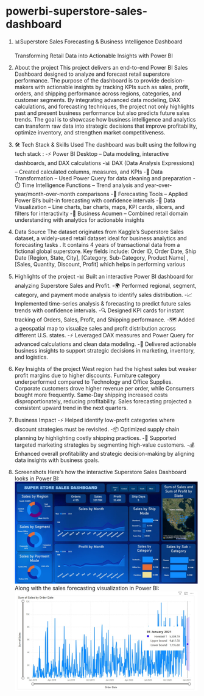 # powerbi-superstore-sales-dashboard
1. 📊Superstore Sales Forecasting & Business Intelligence Dashboard
   
   Transforming Retail Data into Actionable Insights with Power BI

3. About the project 
   This project delivers an end-to-end Power BI Sales Dashboard designed to analyze and forecast retail superstore performance. The purpose of the dashboard is        to provide decision-makers with actionable insights by tracking KPIs such as sales, profit, orders, and shipping performance across regions, categories, and        customer segments. By integrating advanced data modeling, DAX calculations, and forecasting techniques, the project not only highlights past and present            business performance but also predicts future sales trends. The goal is to showcase how business intelligence and analytics can transform raw data into
   strategic decisions that improve profitability, optimize inventory, and strengthen market competitiveness.

4. 🛠️ Tech Stack & Skills Used
   The dashboard was built using the following tech stack :
  -⚡ Power BI Desktop – Data modeling, interactive dashboards, and DAX calculations
  -📊 DAX (Data Analysis Expressions) – Created calculated columns, measures, and KPIs
  -🧹 Data Transformation – Used Power Query for data cleaning and preparation
  -⏱️ Time Intelligence Functions – Trend analysis and year-over-year/month-over-month comparisons
  -🔮 Forecasting Tools – Applied Power BI’s built-in forecasting with confidence intervals
  -🎨 Data Visualization – Line charts, bar charts, maps, KPI cards, slicers, and filters for interactivity
  -💼 Business Acumen – Combined retail domain understanding with analytics for actionable insights

5. Data Source
   The dataset originates from Kaggle’s Superstore Sales dataset, a widely-used retail dataset ideal for business analytics and forecasting tasks .
   It contains 4 years of transactional data from a fictional global superstore. Key fields include: Order ID, Order Date, Ship Date [Region, State, City],
   [Category, Sub-Category, Product Name] , [Sales, Quantity, Discount, Profit] which helps in performing various 

6. Highlights of the project
   -📊 Built an interactive Power BI dashboard for analyzing Superstore Sales and Profit.
   -🌍 Performed regional, segment, category, and payment mode analysis to identify sales distribution.
   -📈 Implemented time-series analysis & forecasting to predict future sales trends with confidence intervals.
   -🔍 Designed KPI cards for instant tracking of Orders, Sales, Profit, and Shipping performance.
   -🗺️ Added a geospatial map to visualize sales and profit distribution across different U.S. states.
   -⚡ Leveraged DAX measures and Power Query for advanced calculations and clean data modeling.
   -🎯 Delivered actionable business insights to support strategic decisions in marketing, inventory, and logistics.

7. Key Insights of the project 
      West region had the highest sales but weaker profit margins due to higher discounts.
      Furniture category underperformed compared to Technology and Office Supplies.
      Corporate customers drove higher revenue per order, while Consumers bought more frequently.
      Same-Day shipping increased costs disproportionately, reducing profitability.
      Sales forecasting projected a consistent upward trend in the next quarters.

8. Business Impact
   -⚡ Helped identify low-profit categories where discount strategies must be revisited.
   -📦 Optimized supply chain planning by highlighting costly shipping practices.
   -🎯 Supported targeted marketing strategies by segmenting high-value customers.
   -💰 Enhanced overall profitability and strategic decision-making by aligning data insights with business goals.

9. Screenshots
      Here’s how the interactive Superstore Sales Dashboard looks in Power BI:  
      ![Superstore Sales Dashboard](https://github.com/sinharitamvaraa/powerbi-superstore-sales-dashboard/raw/main/snapshot%20of%20sales%20dashboard%20.jpg)
      Along with the sales forecasting visualization in Power BI:  
      ![Sales Forecasting](https://github.com/sinharitamvaraa/powerbi-superstore-sales-dashboard/raw/main/snapshot%20of%20live%20sales%20forecast%20.jpg)

